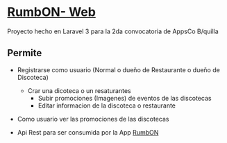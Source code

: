 # [RumbON- Web](http://rumbon.pagodabox.com/)

Proyecto hecho en Laravel 3 para la 2da convocatoria de AppsCo B/quilla

## Permite

- Registrarse como usuario (Normal o dueño de Restaurante o dueño de Discoteca)
	- Crar una dicoteca o un resaturantes
		- Subir promociones (Imagenes) de eventos de las discotecas
		- Editar informacion de la discoteca o restaurante
- Como usuario ver las promociones de las discotecas

- Api Rest para ser consumida por la App [RumbON](https://github.com/animista01/RumbON)